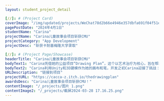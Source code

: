 ```yaml
---
layout: student_project_detail

[//]: # (Project Card)
coverImage: "/img/updated/projects/WeChat78d2b66e4946e357dbfa691f04f51eae.jpg"
pagePostDate: "2024年4月1日"
studentName: "Carina"
projectName: "Carina儿童故事会项目斩获CMU"
projectCategory: "App Development"
projectDesc: "斩获卡耐基梅隆大学录取"

[//]: # (Project Page/Showcase)
headerTitle: "Carina儿童故事会项目斩获CMU"
bodyText1: "Carina凭借她的公益项目“Drawing Plan”，这个以艺术治疗为核心，旨在帮助儿童心理健康的应用，成功获得了卡耐基梅隆大学的青睐。"
bodyText2: "Carina利用Unity和3D建模作为她的画布和笔，开发之初Carina迎接了挑战：如何为特殊需求儿童设计一个既有治疗效果又易于操作的应用？从概念到实际应用，她一步步地将The Drawing Plan变为现实。"
URLDescription: "链接到项目"
projectURL: "https://cacca-z.itch.io/thedrawingplan"
awardsDesc: "Carina儿童故事会项目斩获CMU！"
contentImage: "/_projects/图片 1.png"
contentImage2: "/_projects/截屏2024-03-28 17.16.25.png"
---
```

